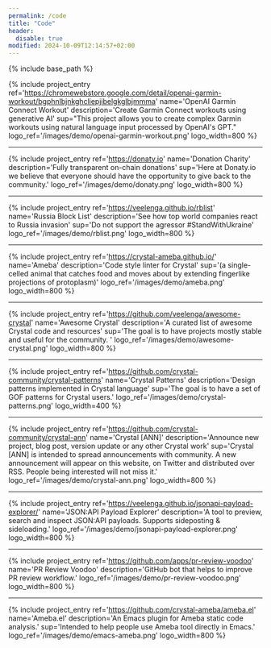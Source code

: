 ```yaml
---
permalink: /code
title: "Code"
header:
  disable: true
modified: 2024-10-09T12:14:57+02:00
---
```


{% include base_path %}

{% include project_entry
  ref='https://chromewebstore.google.com/detail/openai-garmin-workout/bgphnlbjnkghcliepjibelgkglbjmmma'
  name='OpenAI Garmin Connect Workout'
  description='Create Garmin Connect workouts using generative AI'
  sup="This project allows you to create complex Garmin workouts using natural language input processed by OpenAI's GPT."
  logo_ref='/images/demo/openai-garmin-workout.png'
  logo_width=800
%}

<hr/>

{% include project_entry
  ref='https://donaty.io'
  name='Donation Charity'
  description='Fully transparent on-chain donations'
  sup='Here at Donaty.io we believe that everyone should have the opportunity to give back to the community.'
  logo_ref='/images/demo/donaty.png'
  logo_width=800
%}

<hr/>

{% include project_entry
  ref='https://veelenga.github.io/rblist'
  name='Russia Block List'
  description='See how top world companies react to Russia invasion'
  sup='Do not support the agressor #StandWithUkraine'
  logo_ref='/images/demo/rblist.png'
  logo_width=800
%}

<hr/>

{% include project_entry
  ref='https://crystal-ameba.github.io/'
  name='Ameba'
  description='Code style linter for Crystal'
  sup='(a single-celled animal that catches food and moves about by extending fingerlike projections of protoplasm)'
  logo_ref='/images/demo/ameba.png'
  logo_width=800
%}

<hr/>

{% include project_entry
  ref='https://github.com/veelenga/awesome-crystal'
  name='Awesome Crystal'
  description='A curated list of awesome Crystal code and resources'
  sup='The goal is to have projects mostly stable and useful for the community. '
  logo_ref='/images/demo/awesome-crystal.png'
  logo_width=800
%}

<hr/>

{% include project_entry
  ref='https://github.com/crystal-community/crystal-patterns'
  name='Crystal Patterns'
  description='Design patterns implemented in Crystal language'
  sup='The goal is to have a set of GOF patterns for Crystal users.'
  logo_ref='/images/demo/crystal-patterns.png'
  logo_width=400
%}

<hr/>

{% include project_entry
  ref='https://github.com/crystal-community/crystal-ann'
  name='Crystal [ANN]'
  description='Announce new project, blog post, version update or any other Crystal work'
  sup='Crystal [ANN] is intended to spread announcements with community. A new announcement will appear on this website, on Twitter and distributed over RSS. People being interested will not miss it.'
  logo_ref='/images/demo/crystal-ann.png'
  logo_width=800
%}

<hr/>

{% include project_entry
  ref='https://veelenga.github.io/jsonapi-payload-explorer/'
  name='JSON:API Payload Explorer'
  description='A tool to preview, search and inspect JSON:API payloads. Supports sideposting & sideloading.'
  logo_ref='/images/demo/jsonapi-payload-explorer.png'
  logo_width=800
%}

<hr/>

{% include project_entry
  ref='https://github.com/apps/pr-review-voodoo'
  name='PR Review Voodoo'
  description='GitHub bot that helps to improve PR review workflow.'
  logo_ref='/images/demo/pr-review-voodoo.png'
  logo_width=800
%}

<hr/>

{% include project_entry
  ref='https://github.com/crystal-ameba/ameba.el'
  name='Ameba.el'
  description='An Emacs plugin for Ameba static code analysis.'
  sup='Intended to help people use Ameba tool directly in Emacs.'
  logo_ref='/images/demo/emacs-ameba.png'
  logo_width=800
%}
